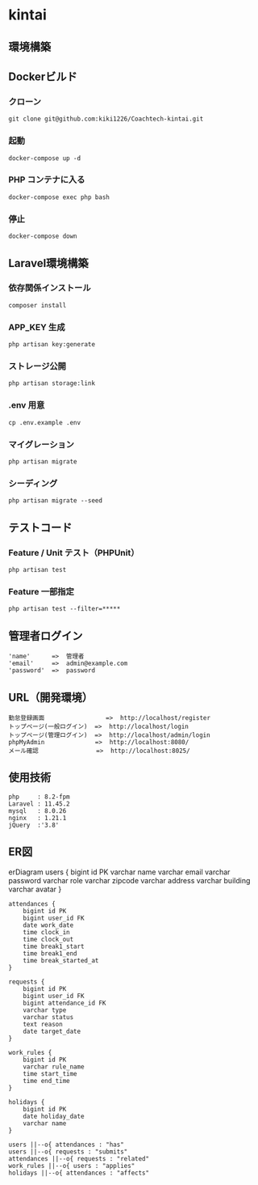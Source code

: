 # kintai

## 環境構築
## Dockerビルド
### クローン
    git clone git@github.com:kiki1226/Coachtech-kintai.git
### 起動
    docker-compose up -d
### PHP コンテナに入る
    docker-compose exec php bash
### 停止
    docker-compose down

## Laravel環境構築
### 依存関係インストール
    composer install
### APP_KEY 生成
    php artisan key:generate
### ストレージ公開
    php artisan storage:link
### .env 用意
    cp .env.example .env
### マイグレーション
    php artisan migrate
### シーディング
    php artisan migrate --seed

## テストコード
### Feature / Unit テスト（PHPUnit）
    php artisan test
### Feature 一部指定
    php artisan test --filter=*****


## 管理者ログイン
    'name'      =>  管理者
    'email'     =>  admin@example.com
    'password'  =>  password
    
## URL（開発環境）
    勤怠登録画面                 =>  http://localhost/register
    トップページ(一般ログイン)  =>  http://localhost/login
    トップページ(管理ログイン)  =>  http://localhost/admin/login
    phpMyAdmin              =>  http://localhost:8080/
    メール確認                =>  http://localhost:8025/


## 使用技術
    php     : 8.2-fpm
    Laravel : 11.45.2
    mysql   : 8.0.26
    nginx   : 1.21.1
    jQuery  :'3.8'

## ER図

erDiagram
    users {
        bigint id PK
        varchar name
        varchar email
        varchar password
        varchar role
        varchar zipcode
        varchar address
        varchar building
        varchar avatar
    }

    attendances {
        bigint id PK
        bigint user_id FK
        date work_date
        time clock_in
        time clock_out
        time break1_start
        time break1_end
        time break_started_at
    }

    requests {
        bigint id PK
        bigint user_id FK
        bigint attendance_id FK
        varchar type
        varchar status
        text reason
        date target_date
    }

    work_rules {
        bigint id PK
        varchar rule_name
        time start_time
        time end_time
    }

    holidays {
        bigint id PK
        date holiday_date
        varchar name
    }

    users ||--o{ attendances : "has"
    users ||--o{ requests : "submits"
    attendances ||--o{ requests : "related"
    work_rules ||--o{ users : "applies"
    holidays ||--o{ attendances : "affects"

```


